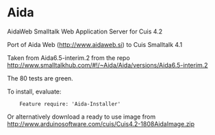 Aida
====

AidaWeb Smalltalk Web Application Server for Cuis 4.2

Port of Aida Web (http://www.aidaweb.si) to Cuis Smalltalk 4.1

Taken from Aida6.5-interim.2 from the repo http://www.smalltalkhub.com/#!/~Aida/Aida/versions/Aida6.5-interim.2

The 80 tests are green.

To install, evaluate:
````Smalltalk
	Feature require: 'Aida-Installer'
````

Or alternatively download a ready to use image from http://www.arduinosoftware.com/cuis/Cuis4.2-1808AidaImage.zip


